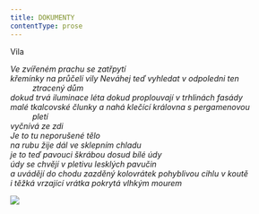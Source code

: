 ```yaml
---
title: DOKUMENTY
contentType: prose
---
```


Vila

_Ve zvířeném prachu se zatřpytí  
křemínky na průčelí vily Neváhej teď vyhledat v odpoledni ten  
          ztracený dům  
dokud trvá iluminace léta dokud proplouvají v trhlinách fasády  
malé tkalcovské člunky a nahá klečící královna s pergamenovou  
          pletí  
vyčnívá ze zdi  
Je to tu neporušené tělo  
na rubu žije dál ve sklepním chladu  
je to teď pavouci škrábou dosud bílé údy  
údy se chvějí v pletivu lesklých pavučin  
a uvádějí do chodu zazděný kolovrátek pohyblivou cihlu v koutě  
i těžká vrzající vrátka pokrytá vlhkým mourem_

![](../Images/013.jpg)
